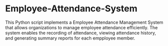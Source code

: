 # Employee-Attendance-System
This Python script implements a Employee Attendance Management System that allows organizations to manage employee attendance efficiently. The system enables the recording of attendance, viewing attendance history, and generating summary reports for each empployee member.
